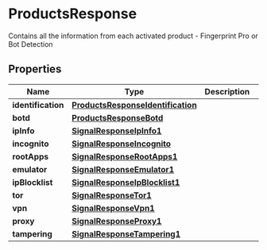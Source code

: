 

# ProductsResponse

Contains all the information from each activated product - Fingerprint Pro or Bot Detection

## Properties

| Name | Type | Description | Notes |
|------------ | ------------- | ------------- | -------------|
|**identification** | [**ProductsResponseIdentification**](ProductsResponseIdentification.md) |  |  [optional] |
|**botd** | [**ProductsResponseBotd**](ProductsResponseBotd.md) |  |  [optional] |
|**ipInfo** | [**SignalResponseIpInfo1**](SignalResponseIpInfo1.md) |  |  [optional] |
|**incognito** | [**SignalResponseIncognito**](SignalResponseIncognito.md) |  |  [optional] |
|**rootApps** | [**SignalResponseRootApps1**](SignalResponseRootApps1.md) |  |  [optional] |
|**emulator** | [**SignalResponseEmulator1**](SignalResponseEmulator1.md) |  |  [optional] |
|**ipBlocklist** | [**SignalResponseIpBlocklist1**](SignalResponseIpBlocklist1.md) |  |  [optional] |
|**tor** | [**SignalResponseTor1**](SignalResponseTor1.md) |  |  [optional] |
|**vpn** | [**SignalResponseVpn1**](SignalResponseVpn1.md) |  |  [optional] |
|**proxy** | [**SignalResponseProxy1**](SignalResponseProxy1.md) |  |  [optional] |
|**tampering** | [**SignalResponseTampering1**](SignalResponseTampering1.md) |  |  [optional] |



